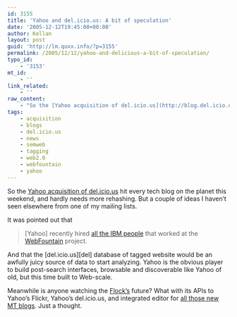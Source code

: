 ```yaml
---
id: 3155
title: 'Yahoo and del.icio.us: A bit of speculation'
date: '2005-12-12T19:45:00+00:00'
author: Kellan
layout: post
guid: 'http://lm.quxx.info/?p=3155'
permalink: /2005/12/12/yahoo-and-delicious-a-bit-of-speculation/
typo_id:
    - '3153'
mt_id:
    - ''
link_related:
    - ''
raw_content:
    - "So the [Yahoo acquisition of del.icio.us](http://blog.del.icio.us/blog/2005/12/yahoo.html) hit every tech blog on the planet this weekend, and hardly needs more rehashing.  But a couple of ideas I haven\\'t seen elsewhere from one of my mailing lists.\r\n\r\nIt was pointed out that \r\n\r\n> [Yahoo] recently hired [all the IBM people](http://research.yahoo.com/publication.shtml) that worked at the [WebFountain](http://www.almaden.ibm.com/webfountain/) project.\r\n\r\nAnd that the [del.icio.us][del] database of tagged website would be an awfully juicy source of data to start analyzing.  Yahoo is the obvious player to build post-search interfaces, browsable and discoverable like Yahoo of old, but this time built to Web-scale.\r\n\r\nMeanwhile is anyone watching the [Flock\\'s](http://www.flock.com/) future?  What with its APIs to Yahoo\\'s Flickr, Yahoo\\'s del.icio.us, and integrated editor for [all those new MT blogs](http://www.techcrunch.com/2005/12/12/yahoo-teams-with-moveable-type/).  Just a thought.\r\n\r\n[del]: http://del.icio.us/"
tags:
    - acquisition
    - blogs
    - del.icio.us
    - news
    - semweb
    - tagging
    - web2.0
    - webfountain
    - yahoo
---
```


So the [Yahoo acquisition of del.icio.us](http://blog.del.icio.us/blog/2005/12/yahoo.html) hit every tech blog on the planet this weekend, and hardly needs more rehashing. But a couple of ideas I haven’t seen elsewhere from one of my mailing lists.

It was pointed out that

> [Yahoo] recently hired [all the IBM people](http://research.yahoo.com/publication.shtml) that worked at the [WebFountain](http://www.almaden.ibm.com/webfountain/) project.

And that the [del.icio.us][del] database of tagged website would be an awfully juicy source of data to start analyzing. Yahoo is the obvious player to build post-search interfaces, browsable and discoverable like Yahoo of old, but this time built to Web-scale.

Meanwhile is anyone watching the [Flock’s](http://www.flock.com/) future? What with its APIs to Yahoo’s Flickr, Yahoo’s del.icio.us, and integrated editor for [all those new MT blogs](http://www.techcrunch.com/2005/12/12/yahoo-teams-with-moveable-type/). Just a thought.
